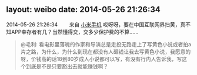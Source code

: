layout: weibo
date: 2014-05-26 21:26:34
---
<meta name="referrer" content="no-referrer" />

2014-05-26 21:26:34  &nbsp;&nbsp;&nbsp;&nbsp;&nbsp;&nbsp; 来自 <a href="http://app.weibo.com/t/feed/22zMnn" rel="nofollow">小米手机</a>
哎呀呀，要在中国互联网界扫黄，真不知APP幸存者有几？当然懂得交，交多少保护费的不算……
>  @毛利: 看电影里落魄的作家和导演总是走投无路走上了写黄色小说或者拍a片之路，为什么，为什么到现在都没有人砸钱让我去写黄色小说，我愿意的呀，价钱高的话18到80岁成人小说都可以写，有没有行内人告诉我，写这个到底是不是只要豁出去就能赚钱啊？ ​​​
